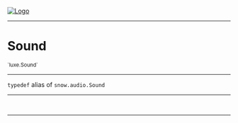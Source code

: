 
[![Logo](../../images/logo.png)](../../api/index.html)

---



<h1>Sound</h1>
<small>`luxe.Sound`</small>



---

`typedef`&nbsp;alias of `snow.audio.Sound`


---


&nbsp;
&nbsp;











    











---

&nbsp;
&nbsp;
&nbsp;
&nbsp;